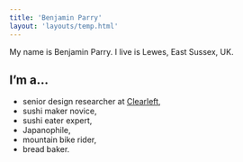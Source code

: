 ```yaml
---
title: 'Benjamin Parry'
layout: 'layouts/temp.html'
---
```


My name is Benjamin Parry. I live is Lewes, East Sussex, UK.

## I’m a…

- senior design researcher at [Clearleft](http://clearleft.com),
- sushi maker novice,
- sushi eater expert,
- Japanophile,
- mountain bike rider,
- bread baker.